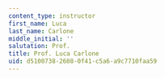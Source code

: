 ```yaml
---
content_type: instructor
first_name: Luca
last_name: Carlone
middle_initial: ''
salutation: Prof.
title: Prof. Luca Carlone
uid: d5100738-2608-0f41-c5a6-a9c7710faa59
---
```

